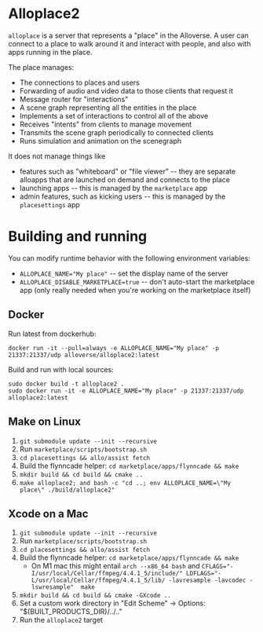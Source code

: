 # Alloplace2

`alloplace` is a server that represents a "place" in the Alloverse. A user can connect to a
place to walk around it and interact with people, and also with apps running in the place.

The place manages:

* The connections to places and users
* Forwarding of audio and video data to those clients that request it
* Message router for "interactions"
* A scene graph representing all the entities in the place
* Implements a set of interactions to control all of the above
* Receives "intents" from clients to manage movement
* Transmits the scene graph periodically to connected clients
* Runs simulation and animation on the scenegraph

It does not manage things like

* features such as "whiteboard" or "file viewer" -- they are separate alloapps that are
  launched on demand and connects to the place
* launching apps -- this is managed by the `marketplace` app
* admin features, such as kicking users -- this is managed by the `placesettings` app

# Building and running

You can modify runtime behavior with the following environment variables:

* `ALLOPLACE_NAME="My place"` -- set the display name of the server
* `ALLOPLACE_DISABLE_MARKETPLACE=true` -- don't auto-start the marketplace app
  (only really needed when you're working on the marketplace itself)

## Docker

Run latest from dockerhub:

```
docker run -it --pull=always -e ALLOPLACE_NAME="My place" -p 21337:21337/udp alloverse/alloplace2:latest
```

Build and run with local sources:

```
sudo docker build -t alloplace2 .
sudo docker run -it -e ALLOPLACE_NAME="My place" -p 21337:21337/udp alloplace2:latest
```

## Make on Linux

1. `git submodule update --init --recursive`
2. Run `marketplace/scripts/bootstrap.sh`
3. `cd placesettings && allo/assist fetch`
4. Build the flynncade helper: `cd marketplace/apps/flynncade && make`
5. `mkdir build && cd build && cmake ..`
6. `make alloplace2; and bash -c "cd ..; env ALLOPLACE_NAME=\"My place\" ./build/alloplace2"`


## Xcode on a Mac

1. `git submodule update --init --recursive`
2. Run `marketplace/scripts/bootstrap.sh`
3. `cd placesettings && allo/assist fetch`
4. Build the flynncade helper: `cd marketplace/apps/flynncade && make`
    - On M1 mac this might entail `arch --x86_64 bash` and `CFLAGS="-I/usr/local/Cellar/ffmpeg/4.4.1_5/include/" LDFLAGS="-L/usr/local/Cellar/ffmpeg/4.4.1_5/lib/ -lavresample -lavcodec -lswresample"  make`
5. `mkdir build && cd build && cmake -GXcode ..`
6. Set a custom work directory in "Edit Scheme" -> Options: "$(BUILT_PRODUCTS_DIR)/../.."
7. Run the `alloplace2` target
